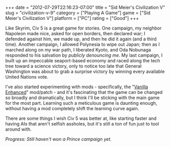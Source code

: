 +++
date = "2012-07-29T22:16:23-07:00"
title = "Sid Meier's Civilization V"
slug = "civilization-v-9"
category = ["Playing A Game"]
game = ["Sid Meier's Civilization V"]
platform = ["PC"]
rating = ["Good"]
+++

Like Skyrim, Civ 5 is a great game for stories.  One campaign, my neighbor Napoleon made nice, asked for open borders, then declared war; I defended against him, we made up, and then he did it again (and a third time).  Another campaign, I allowed Polynesia to wipe out Japan; then as I marched along on my war path, I liberated Kyoto, and Oda Nobunaga responded to his salvation by <i>publicly denouncing me</i>.  My last campaign, I built up an impeccable seaport-based economy and raced along the tech tree toward a science victory, only to notice too late that General Washington was about to grab a surprise victory by winning every available United Nations vote.

I've also started experimenting with mods - specifically, the "<a href="http://steamcommunity.com/sharedfiles/filedetails/?id=78295051">Vanilla Enhanced</a>" mod/patch - and it's fascinating that the game can be changed so broadly and dramatically, but I think I'll be sticking with the main game for the most part.  Learning such a meticulous game is daunting enough, without having a mod completely shift the learning curve again.

There are some things I wish Civ 5 was better at, like starting faster and having AIs that aren't selfish assholes, but it's still a ton of fun just to tool around with.

<i>Progress: Still haven't won a Prince campaign yet.</i>